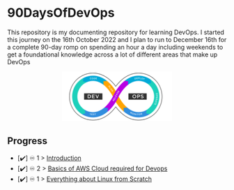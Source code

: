 # 90DaysOfDevOps
This repository is my documenting repository for learning DevOps. I started this journey on the 16th  October  2022 and I plan to run to December 16th for a complete 90-day romp on spending an hour a day including weekends to get a foundational knowledge across a lot of different areas that make up DevOps

<p align="center">
 <img src="./Days/Images/logo.svg?raw=true" alt="90DaysOfDevOps Logo" width="50%" height="50%" />
</p>




## Progress

- [✔️] ♾️ 1 > [Introduction](Days/Day01.md)
- [✔️] ♾️ 2 > [Basics of AWS Cloud required for Devops](Days/Day02.md)
- [✔️] ♾️ 1 > [Everything about Linux from Scratch](Days/Day03.md)
